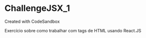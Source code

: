 # ChallengeJSX_1
Created with CodeSandbox

Exercício sobre como trabalhar com tags de HTML usando React.JS
